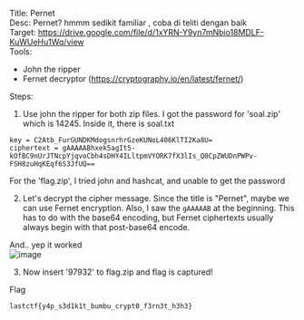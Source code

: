 Title: Pernet <br>
Desc: Pernet? hmmm sedikit familiar , coba di teliti dengan baik <br>
Target: https://drive.google.com/file/d/1xYRN-Y9yn7mNbio18MDLF-KuWUeHu1Wq/view <br>
Tools: <br>
- John the ripper <br>
- Fernet decryptor (https://cryptography.io/en/latest/fernet/) <br>

Steps:
1. Use john the ripper for both zip files. I got the password for 'soal.zip' which is 14245. Inside it, there is soal.txt
```
key = C2Atb_FurGUNDKMdogsnrhrGzeKUNoL406KlTI2Ka8U=
ciphertext = gAAAAABhxek5agIt5-kOfBC9nUrJTNcpYjqvoCbh4sDHY4ILltpmVYORK7fX3lIs_Q0CpZWUDnPWPv-FSH8zuHqKEqf6S3JfUQ==
```

For the 'flag.zip', I tried john and hashcat, and unable to get the password

2. Let's decrypt the cipher message. Since the title is "Pernet", maybe we can use Fernet encryption.
Also, I saw the `gAAAAAB` at the beginning. This has to do with the base64 encoding, but Fernet ciphertexts usually always begin with that post-base64 encode. <br>

And.. yep it worked <br>
![image](https://user-images.githubusercontent.com/63649797/147545422-b56349a2-9efb-4201-99d3-9a5f58a802cf.png)

3. Now insert '97932' to flag.zip and flag is captured!

Flag
```
lastctf{y4p_s3d1k1t_bumbu_crypt0_f3rn3t_h3h3}
```
